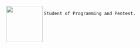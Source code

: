 
<img align="left" width="100" height="100" src="http://pixelartmaker-data-78746291193.nyc3.digitaloceanspaces.com/image/f1dd5233ac80be4.png">
  
```I am currently organizing some projects. 
Student of Programming and Pentest.
```
